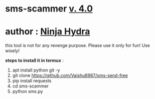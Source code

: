 # sms-scammer [v. 4.0](https://github.com/Vaishu8987/sms-send-free)
# author : [Ninja Hydra ](https://github.com/Vaishu8987)
this tool is not for any revenge purpose. Please use it only for fun! Use wisely!

**steps to install it in termux** :
1. apt install python git -y
2. git clone https://github.com/Vaishu8987/sms-send-free
3. pip install requests
4. cd sms-scammer
5. python sms.py

